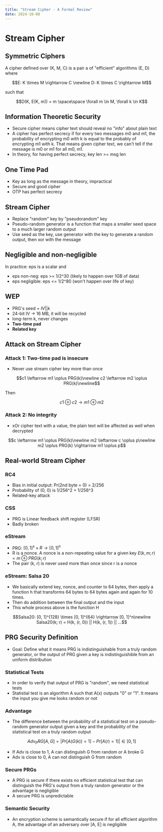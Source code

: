 ```yaml
---
title: "Stream Cipher - A Formal Review"
date: 2024-10-08
---
```


# Stream Cipher
## Symmetric Ciphers
A cipher defined over (K, M, C) is a pair a of "efficient" algorithms (E, D) where
```math
E: K \times M \rightarrow C \newline  
D: K \times C \rightarrow M
```
such that 
```math
D(K, E(K, m)) = m \space\space \forall m \in M, \forall k \in K
```

## Information Theoretic Security
- Secure cipher means cipher text should reveal no "info" about plain text
- A cipher has perfect secrecy if for every two messages m0 and m1, the probability of encrypting m0 with k is equal to the probably of encrypting m1 with k. That means given cipher text, we can't tell if the message is m0 or m1 for all m0, m1.
- In theory, for having perfect secrecy, key len >= msg len

## One Time Pad
- Key as long as the message in theory, impractical
- Secure and good cipher
- OTP has perfect secrecy

## Stream Cipher
- Replace "random" key by "pseudorandom" key
- Pseudo-random generator is a function that maps a smaller seed space to a much larger random output
- Use seed as the key, use generator with the key to generate a random output, then xor with the message

## Negligible and non-negligible
In practice: eps is a scalar and
- eps non-neg: eps >= 1/2^30 (likely to happen over 1GB of data)
- eps negligible: eps <= 1/2^80 (won't happen over life of key)

## WEP
- PRG's seed = $IV || k$
- 24-bit IV -> 16 MB, it will be recycled
- long-term k, never changes
- **Two-time pad**
- **Related key**

## Attack on Stream Cipher
### Attack 1: Two-time pad is insecure
- Never use stream cipher key more than once
```math
c1 \leftarrow m1 \oplus PRG(k)\newline
c2 \leftarrow m2 \oplus PRG(k)\newline
```
Then 
```math
c1 \oplus c2 \rightarrow m1 \oplus m2
```
### Attack 2: No integrity
- xOr cipher text with a value, the plain text will be affected as well when decrypted
```math
c \leftarrow m1 \oplus PRG(k)\newline
m2 \leftarrow c \oplus p\newline
m2 \oplus PRG(k) \rightarrow m1 \oplus p
```
## Real-world Stream Cipher
### RC4
- Bias in initial output: Pr(2nd byte = 0) = 2/256
- Probability of (0, 0) is 1/256^2 + 1/256^3
- Related-key attack

### CSS
- PRG is Linear feedback shift register (LFSR)
- Badly broken

### eStream
- PRG: $[0, 1]^s \times R \rightarrow [0, 1]^n$
- R is a nonce. A nonce is a non-repeating value for a given key $E(k, m ; r) = m \oplus PRG(k; r)$
- The pair (k, r) is never used more than once since r is a nonce

### eStream: Salsa 20
- We basically extend key, nonce, and counter to 64 bytes, then apply a function h that transforms 64 bytes to 64 bytes again and again for 10 times.
- Then do addition between the final output and the input
- This whole process above is the function H
```math
Salsa20: [0, 1]^{128} \times [0, 1]^{64} \rightarrow [0, 1]^n\newline
Salsa20(k; r) = H(k, (r, 0)) || H(k, (r, 1)) || ...
```

## PRG Security Definition
- Goal: Define what it means PRG is indistinguishable from a truly random generator, or the output of PRG given a key is indistinguishible from an uniform distribution

### Statistical Tests
- In order to verify that output of PRG is "random", we need statistical tests
- Statistial test is an algorithm A such that A(x) outputs "0" or "1". It means the input you give me looks random or not

### Advantage
- The difference between the probability of a statistical test on a pseudo-random generator output given a key and the probability of the statistical test on a truly random output
```math
Adv_PRG[A, G] = |Pr[A(G(k)) = 1] - Pr[A(r) = 1]| \in [0, 1]
```
- If Adv is close to 1, A can distinguish G from random or A broke G
- Adv is close to 0, A can not distinguish G from random

### Secure PRGs
- A PRG is secure if there exists no efficient statistical test that can distinguish the PRG's output from a truly random generator or the advantage is negligible
- A secure PRG is unpredictable

### Semantic Security
- An encryption scheme is semantically secure if for all efficient algorithm A, the advantage of an adversary over [A, E] is negligible